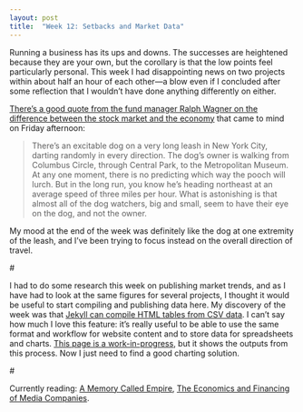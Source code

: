 ```yaml
---
layout: post
title:  "Week 12: Setbacks and Market Data"
---
```


Running a business has its ups and downs. The successes are heightened because they are your own, but the corollary is that the low points feel particularly personal. This week I had disappointing news on two projects within about half an hour of each other&#8212;a blow even if I concluded after some reflection that I wouldn’t have done anything differently on either. 

<a href="https://www.cnbc.com/2019/04/04/what-is-the-stock-market-and-how-does-it-relate-to-the-economy.html">There’s a good quote from the fund manager Ralph Wagner on the difference between the stock market and the economy</a> that came to mind on Friday afternoon:

<blockquote>There’s an excitable dog on a very long leash in New York City, darting randomly in every direction. The dog’s owner is walking from Columbus Circle, through Central Park, to the Metropolitan Museum. At any one moment, there is no predicting which way the pooch will lurch. But in the long run, you know he’s heading northeast at an average speed of three miles per hour. What is astonishing is that almost all of the dog watchers, big and small, seem to have their eye on the dog, and not the owner.</blockquote>  

My mood at the end of the week was definitely like the dog at one extremity of the leash, and I’ve been trying to focus instead on the overall direction of travel.

<p id="divider">#</p>

I had to do some research this week on publishing market trends, and as I have had to look at the same figures for several projects, I thought it would be useful to start compiling and publishing data here. My discovery of the week was that <a href="https://jekyllrb.com/tutorials/csv-to-table/">Jekyll can compile HTML tables from CSV data</a>. I can’t say how much I love this feature: it’s really useful to be able to use the same format and workflow for website content and to store data for spreadsheets and charts. <a href="/bookmarketstatistics">This page is a work-in-progress</a>, but it shows the outputs from this process. Now I just need to find a good charting solution. 

<p id="divider">#</p>

Currently reading: <a href="https://www.arkadymartine.net/novels">A Memory Called Empire</a>, <a href="http://robertpicard.net/publications/books">The Economics and Financing of Media Companies</a>.
